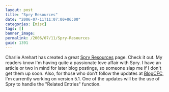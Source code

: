 ```yaml
---
layout: post
title: "Spry Resources"
date: "2006-07-11T11:07:00+06:00"
categories: [misc]
tags: []
banner_image: 
permalink: /2006/07/11/Spry-Resources
guid: 1391
---
```


Charlie Arehart has created a great <a href="http://carehart.org/spry/spry_resources.cfm">Spry Resources</a> page. Check it out. My readers know I'm having quite a passionate love affair with Spry. I have an article or two in mind for later blog postings, so someone slap me if I don't get them up soon. Also, for those who don't follow the updates at <a href="http://www.blogcfc.com">BlogCFC</a>, I'm currently working on version 5.1. One of the updates will be the use of Spry to handle the "Related Entries" function.